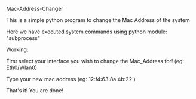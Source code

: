 Mac-Address-Changer

This is a  simple python program to change the Mac Address of the system

Here we have executed system commands using python module: "subprocess"

Working:

First select your interface you wish to change the Mac_Address for! (eg: Eth0/Wlan0)

Type your new mac address (eg: 12:f4:63:8a:4b:22 )

That's it! You are done!
